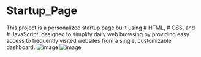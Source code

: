 # Startup_Page
This project is a personalized startup page built using # HTML, # CSS, and # JavaScript, designed to simplify daily web browsing by providing easy access to frequently visited websites from a single, customizable dashboard.
![image](https://github.com/LekhyaPonnamanda/StarPrime/assets/127657495/6ba2dfdf-4ff9-41a5-8491-5b9cb03f32a5)
![image](https://github.com/LekhyaPonnamanda/StarPrime/assets/127657495/d74aaa4d-87dc-4654-8aff-195e197f72de)
